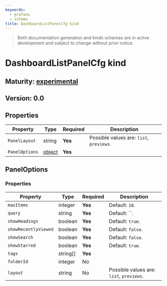 ```yaml
---
keywords:
  - grafana
  - schema
title: DashboardListPanelCfg kind
---
```

> Both documentation generation and kinds schemas are in active development and subject to change without prior notice.

# DashboardListPanelCfg kind

## Maturity: [experimental](../../../maturity/#experimental)
## Version: 0.0

## Properties

| Property       | Type                    | Required | Description                              |
|----------------|-------------------------|----------|------------------------------------------|
| `PanelLayout`  | string                  | **Yes**  | Possible values are: `list`, `previews`. |
| `PanelOptions` | [object](#paneloptions) | **Yes**  |                                          |

## PanelOptions

### Properties

| Property             | Type     | Required | Description                              |
|----------------------|----------|----------|------------------------------------------|
| `maxItems`           | integer  | **Yes**  | Default: `10`.                           |
| `query`              | string   | **Yes**  | Default: ``.                             |
| `showHeadings`       | boolean  | **Yes**  | Default: `true`.                         |
| `showRecentlyViewed` | boolean  | **Yes**  | Default: `false`.                        |
| `showSearch`         | boolean  | **Yes**  | Default: `false`.                        |
| `showStarred`        | boolean  | **Yes**  | Default: `true`.                         |
| `tags`               | string[] | **Yes**  |                                          |
| `folderId`           | integer  | No       |                                          |
| `layout`             | string   | No       | Possible values are: `list`, `previews`. |


